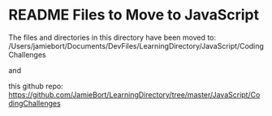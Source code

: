 # README Files to Move to JavaScript

The files and directories in this directory have been moved to:
/Users/jamiebort/Documents/DevFiles/LearningDirectory/JavaScript/CodingChallenges

and

this github repo:
https://github.com/JamieBort/LearningDirectory/tree/master/JavaScript/CodingChallenges